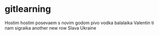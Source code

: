 # gitlearning
Hostim hostim posevaem s novim godom pivo vodka balalaika Valentin ti nam sigraika
another new row 
Slava Ukraine